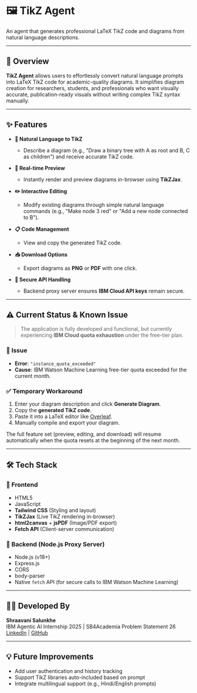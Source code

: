 # 🖼️ TikZ Agent

An agent that generates professional LaTeX TikZ code and diagrams from natural language descriptions.

---

## 🚀 Overview

**TikZ Agent** allows users to effortlessly convert natural language prompts into LaTeX TikZ code for academic-quality diagrams. It simplifies diagram creation for researchers, students, and professionals who want visually accurate, publication-ready visuals without writing complex TikZ syntax manually.

---

## ✨ Features

- **🧠 Natural Language to TikZ**
  - Describe a diagram (e.g., "Draw a binary tree with A as root and B, C as children") and receive accurate TikZ code.
  
- **🔁 Real-time Preview**
  - Instantly render and preview diagrams in-browser using **TikZJax**.

- **✏️ Interactive Editing**
  - Modify existing diagrams through simple natural language commands (e.g., "Make node 3 red" or "Add a new node connected to B").

- **📋 Code Management**
  - View and copy the generated TikZ code.

- **📥 Download Options**
  - Export diagrams as **PNG** or **PDF** with one click.

- **🔐 Secure API Handling**
  - Backend proxy server ensures **IBM Cloud API keys** remain secure.

---

## ⚠️ Current Status & Known Issue

> The application is fully developed and functional, but currently experiencing **IBM Cloud quota exhaustion** under the free-tier plan.

### 🛑 Issue
- **Error**: `"instance_quota_exceeded"`
- **Cause**: IBM Watson Machine Learning free-tier quota exceeded for the current month.

### ✅ Temporary Workaround
1. Enter your diagram description and click **Generate Diagram**.
2. Copy the **generated TikZ code**.
3. Paste it into a LaTeX editor like [Overleaf](https://www.overleaf.com/).
4. Manually compile and export your diagram.

The full feature set (preview, editing, and download) will resume automatically when the quota resets at the beginning of the next month.

---

## 🛠️ Tech Stack

### 🧩 Frontend
- HTML5
- JavaScript
- **Tailwind CSS** (Styling and layout)
- **TikZJax** (Live TikZ rendering in-browser)
- **html2canvas** + **jsPDF** (Image/PDF export)
- **Fetch API** (Client-server communication)

### 🔧 Backend (Node.js Proxy Server)
- Node.js (v18+)
- Express.js
- CORS
- body-parser
- Native `fetch` API (for secure calls to IBM Watson Machine Learning)

---

## 👩‍💻 Developed By

**Shraavani Salunkhe**  
IBM Agentic AI Internship 2025 | SB4Academia Problem Statement 26  
[LinkedIn](https://www.linkedin.com/in/shraavani-salunkhe) | [GitHub](https://github.com/shraavani30)

---


## 💡 Future Improvements

- Add user authentication and history tracking
- Support TikZ libraries auto-included based on prompt
- Integrate multilingual support (e.g., Hindi/English prompts)
